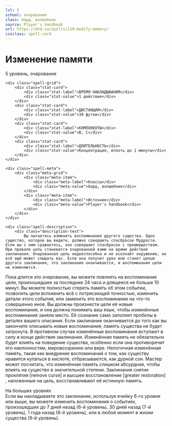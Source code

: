 ```yaml
---
lvl: 5
school: очарование
class: бард, волшебник
source: Player's handbook
url: https://dnd.su/spells/119-modify-memory/
cssclass: spell-card
---
```


<div class="spell-container">
    <div class="spell-header">
        <h1 class="spell-name">Изменение памяти</h1>
        <div class="spell-level">5 уровень, очарование</div>
    </div>
    
    <div class="spell-grid">
        <div class="stat-card">
            <div class="stat-label">ВРЕМЯ НАКЛАДЫВАНИЯ</div>
            <div class="stat-value">1 действие</div>
        </div>
        <div class="stat-card">
            <div class="stat-label">ДИСТАНЦИЯ</div>
            <div class="stat-value">30 футов</div>
        </div>
        <div class="stat-card">
            <div class="stat-label">КОМПОНЕНТЫ</div>
            <div class="stat-value">В, С</div>
        </div>
        <div class="stat-card">
            <div class="stat-label">ДЛИТЕЛЬНОСТЬ</div>
            <div class="stat-value">Концентрация, вплоть до 1 минуты</div>
        </div>
    </div>
    
    <div class="spell-meta">
        <div class="meta-grid">
            <div class="meta-item">
                <div class="meta-label">Классы</div>
                <div class="meta-value">бард, волшебник</div>
            </div>
            <div class="meta-item">
                <div class="meta-label">Источник</div>
                <div class="meta-value">Player's handbook</div>
            </div>
        </div>
    </div>
    
    <div class="spell-description">
        <div class="description-text">
            Вы пытаетесь изменить воспоминания другого существа. Одно существо, которое вы видите, должно совершить спасбросок Мудрости. Если вы с ним сражаетесь, оно совершает спасбросок с преимуществом. При провале цель становится очарованной вами на время действия заклинания. Очарованная цель недееспособна и не осознаёт окружение, но всё ещё может слышать вас. Если она получит урон или станет целью другого заклинания, это заклинание оканчивается, и воспоминания цели не изменяются.
Пока длится это очарование, вы можете повлиять на воспоминание цели, произошедшее за последние 24 часа и длящееся не больше 10 минут. Вы можете полностью стереть память об этом событии, позволить цели вспомнить всё с потрясающей точностью, изменить детали этого события, или заменить это воспоминание на что-то совершенно иное.
Вы должны произнести цели её новые воспоминания, и она должна понимать ваш язык, чтобы изменённые воспоминания заняли место. Её сознание само заполнит пробелы в деталях вашего описания. Если заклинание оканчивается до того как вы закончите описывать новые воспоминания, память существа не будет затронута. В противном случае изменённые воспоминания вступают в силу в конце действия заклинания.
Изменённая память не обязательно будет влиять на поведение существа, особенно если она противоречит его наклонностям, мировоззрению или вере. Нелогичная изменённая память, такая как внедрение воспоминаний о том, как существу нравится купаться в кислоте, отбрасываются, как дурной сон. Мастер может посчитать, что изменённая память слишком абсурдная, чтобы влиять на существо в значительной степени.
Заклинания снятие проклятия [remove curse] и высшее восстановление [greater restoration] , наложенные на цель, восстанавливают её истинную память.
        </div>
        <div class="higher-levels">
            <div class="higher-levels-title">На больших уровнях</div>
            <div class="higher-levels-text">
                Если вы накладываете это заклинание, используя ячейку 6-го уровня или выше, вы можете изменить воспоминания о событиях, произошедших до 7 дней назад (6-й уровень), 30 дней назад (7-й уровень), 1 года назад (8-й уровень), или в любой момент в жизни существа (9-й уровень).
            </div>
        </div>
    </div>
</div>